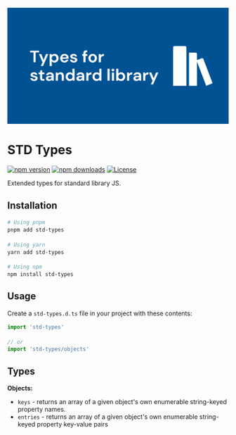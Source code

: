 [![std-types](https://raw.githubusercontent.com/hywax/std-types/main/public/cover.jpg)](https://github.com/hywax/muuto)

# STD Types

[![npm version][npm-version-src]][npm-version-href]
[![npm downloads][npm-downloads-src]][npm-downloads-href]
[![License][license-src]][license-href]

Extended types for standard library JS.

## Installation

```bash
# Using pnpm
pnpm add std-types

# Using yarn
yarn add std-types

# Using npm
npm install std-types
```

## Usage

Create a `std-types.d.ts` file in your project with these contents:

```ts
import 'std-types'

// or 
import 'std-types/objects'
```

## Types

**Objects:**
* `keys` - returns an array of a given object's own enumerable string-keyed property names.
* `entries` - returns an array of a given object's own enumerable string-keyed property key-value pairs

<!-- Badges -->
[npm-version-src]: https://img.shields.io/npm/v/std-types/latest.svg
[npm-version-href]: https://npmjs.com/package/std-types

[npm-downloads-src]: https://img.shields.io/npm/dt/std-types.svg
[npm-downloads-href]: https://npmjs.com/package/std-types

[license-src]: https://img.shields.io/npm/l/std-types.svg
[license-href]: https://npmjs.com/package/std-types
